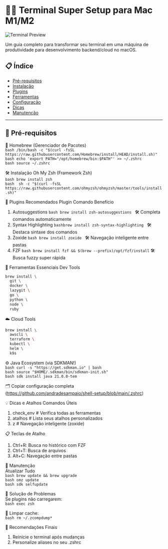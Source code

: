 # 🍏✨ Terminal Super Setup para Mac M1/M2

![Terminal Preview](https://img.shields.io/badge/macOS-Terminal_Optimizado-blue?logo=apple&style=for-the-badge)

Um guia completo para transformar seu terminal em uma máquina de produtividade para desenvolvimento backend/cloud no macOS.

## 📋 Índice
- [Pré-requisitos](#-pré-requisitos)
- [Instalação](#-instalação)
- [Plugins](#-plugins-recomendados)
- [Ferramentas](#-ferramentas-essenciais)
- [Configuração](#⚙️-configuração)
- [Dicas](#💡-dicas-e-atalhos)
- [Manutenção](#🔄-manutenção)

---

## 🍎 Pré-requisitos

📡 Homebrew (Gerenciador de Pacotes) <br/>
```bash /bin/bash -c "$(curl -fsSL https://raw.githubusercontent.com/Homebrew/install/HEAD/install.sh)" ``` <br/>
```bash echo 'export PATH="/opt/homebrew/bin:$PATH"' >> ~/.zshrc ``` <br/>
```bash source ~/.zshrc ``` <br/>

🛠️ Instalação
Oh My Zsh (Framework Zsh) <br/>
```bash brew install zsh``` <br/>
```bash  sh -c "$(curl -fsSL https://raw.githubusercontent.com/ohmyzsh/ohmyzsh/master/tools/install.sh)" ``` <br/>

🔌 Plugins Recomendados
Plugin	Comando	Benefício
1. Autosuggestions	```bash brew install zsh-autosuggestions ``` 	🛠️ Completa comandos automaticamente<br/>
2. Syntax Highlighting	```bashbrew install zsh-syntax-highlighting ```	🛠️ Destaca sintaxe dos comandos<br/>
3. Zoxide	```bash brew install zoxide	``` 🛠️ Navegação inteligente entre pastas<br/>
4. FZF	```bash brew install fzf && $(brew --prefix)/opt/fzf/install```	🛠️ Busca fuzzy super rápida<br/>

🧰 Ferramentas Essenciais
Dev Tools
```bash
brew install \
  git \
  docker \
  lazygit \
  go \
  python \
  node \
  ruby
```

☁️ Cloud Tools
```bash
brew install \
  awscli \
  terraform \
  kubectl \
  helm \
  k9s
```

⚙️ Java Ecosystem (via SDKMAN!) <br/>
```bash curl -s "https://get.sdkman.io" | bash ``` <br/>
```bash source "$HOME/.sdkman/bin/sdkman-init.sh" ``` <br/>
```bash sdk install java 21.0.0-tem ``` <br/>

🗂️ Copiar configuração completa (https://github.com/andradesampaio/shell-setup/blob/main/.zshrc)

💡 Dicas e Atalhos
Comandos Úteis
1. check_env      # Verifica todas as ferramentas
2. atalhos        # Lista seus atalhos personalizados
3. z <pasta>      # Navegação inteligente (zoxide)

📋 Teclas de Atalho 
1. Ctrl+R: Busca no histórico com FZF
2. Ctrl+T: Busca de arquivos
3. Alt+C: Navegação entre pastas

🧰 Manutenção <br/>
Atualizar Tudo <br/>
```bash brew update && brew upgrade ``` <br/>
```bash omz update ``` <br/>
```bash sdk selfupdate ``` <br/>

🔄 Solução de Problemas <br/>
Se plugins não carregarem: <br/>
```bash exec zsh ```

🧹 Limpar cache: <br/>
```bash rm ~/.zcompdump* ``` <br/>

🌟 Recomendações Finais
1. Reinicie o terminal após mudanças
2. Personalize aliases no seu .zshrc
